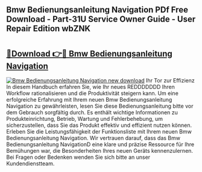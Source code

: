 ## Bmw Bedienungsanleitung Navigation PDf Free Download - Part-31U Service Owner Guide - User Repair Edition wbZNK

# <h2><a href="http://df1ikp.blite.top/?on=Bmw+Bedienungsanleitung+Navigation">🔗Download 👉🔴 Bmw Bedienungsanleitung Navigation</a></h2>

[![Bmw Bedienungsanleitung Navigation new download](https://i.imgur.com/lujVjoI.png)](http://df1ikp.blite.top/?on=Bmw+Bedienungsanleitung+Navigation)
Ihr Tor zur Effizienz In diesem Handbuch erfahren Sie, wie Ihr neues REDDDDDDD Ihren Workflow rationalisieren und die Produktivität steigern kann. Um eine erfolgreiche Erfahrung mit Ihrem neuen Bmw Bedienungsanleitung Navigation zu gewährleisten, lesen Sie diese Bedienungsanleitung bitte vor dem Gebrauch sorgfältig durch. Es enthält wichtige Informationen zu Produkteinrichtung, Betrieb, Wartung und Fehlerbehebung, um sicherzustellen, dass Sie das Produkt effektiv und effizient nutzen können. Erleben Sie die Leistungsfähigkeit der Funktionsliste mit Ihrem neuen Bmw Bedienungsanleitung Navigation. Wir vertrauen darauf, dass das Bmw Bedienungsanleitung NavigationD eine klare und präzise Ressource für Ihre Bemühungen war, die Besonderheiten Ihres neuen Geräts kennenzulernen. Bei Fragen oder Bedenken wenden Sie sich bitte an unser Kundendienstteam.
